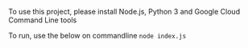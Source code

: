 To use this project, please install Node.js, Python 3 and Google Cloud Command Line tools

To run, use the below on commandline
`node index.js`
